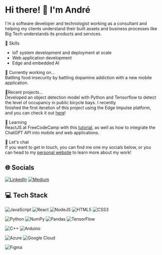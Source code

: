 # Hi there! 👋 I'm André

I'm a software developer and technologist working as a consultant and helping my clients understand their built assets and business processes like Big Tech understands its products and services.

🚀 Skills
- IoT system development and deployment at scale
- Web application development
- Edge and embedded AI

🔭 Currently working on...<br>
Battling food insecurity by battling dopamine addiction with a new mobile application.

📡Recent projects...<br>
Developed an object detection model with Python and Tensorflow to detect the level of occupancy in public bicycle bays. I recently<br>finished the first iteration of this project using the Edge Impulse platform, and you can check it out [here](https://github.com/andrelbourgeois/park-my-bike)! 

🌱 Learning<br>
ReactJS at FreeCodeCamp with this [tutorial](https://www.freecodecamp.org/news/free-react-course-2022/), as well as how to integrate the ChatGPT API into mobile and web applications.

💬 Let's chat<br>
If you want to get in touch, you can find me one my socials below, or you can head to my [personal website](https://www.andrebourgeois.me) to learn more about my work!

## 🌐 Socials
[![LinkedIn](https://img.shields.io/badge/LinkedIn-%230077B5.svg?logo=linkedin&logoColor=white)](https://linkedin.com/in/andrelbourgeois) [![Medium](https://img.shields.io/badge/Medium-12100E?logo=medium&logoColor=white)](https://medium.com/@andrelbourgeois) 

## 💻 Tech Stack
![JavaScript](https://img.shields.io/badge/javascript-%23323330.svg?style=flat&logo=javascript&logoColor=%23F7DF1E) ![React](https://img.shields.io/badge/react-%2320232a.svg?style=flat&logo=react&logoColor=%2361DAFB) ![NodeJS](https://img.shields.io/badge/node.js-6DA55F?style=flat&logo=node.js&logoColor=white) ![HTML5](https://img.shields.io/badge/html5-%23E34F26.svg?style=flat&logo=html5&logoColor=white) ![CSS3](https://img.shields.io/badge/css3-%231572B6.svg?style=flat&logo=css3&logoColor=white)

![Python](https://img.shields.io/badge/python-3670A0?style=flat&logo=python&logoColor=ffdd54) ![NumPy](https://img.shields.io/badge/numpy-%23013243.svg?style=flat&logo=numpy&logoColor=white) ![Pandas](https://img.shields.io/badge/pandas-%23150458.svg?style=flat&logo=pandas&logoColor=white) ![TensorFlow](https://img.shields.io/badge/TensorFlow-%23FF6F00.svg?style=flat&logo=TensorFlow&logoColor=white)

![C++](https://img.shields.io/badge/c++-%2300599C.svg?style=flat&logo=c%2B%2B&logoColor=white) ![Arduino](https://img.shields.io/badge/-Arduino-00979D?style=flat&logo=Arduino&logoColor=white)

![Azure](https://img.shields.io/badge/azure-%230072C6.svg?style=flat&logo=azure-devops&logoColor=white) ![Google Cloud](https://img.shields.io/badge/Google%20Cloud-%234285F4.svg?style=flat&logo=google-cloud&logoColor=white)

![Figma](https://img.shields.io/badge/figma-%23F24E1E.svg?style=flat&logo=figma&logoColor=white)

  
<!-- Proudly created with GPRM ( https://gprm.itsvg.in ) -->

<!--
How can technology help to inform our understanding of the built and natural environments?  
How can it help to facilitate an interaction with our physical world?  
What are the implications of these innovations on people and society?  
How can we ensure progression an equitable way that improves the quality of lives for users?  
-->


<!--
**andrelbourgeois/andrelbourgeois** is a ✨ _special_ ✨ repository because its `README.md` (this file) appears on your GitHub profile.

Here are some ideas to get you started:

- 🔭 I’m currently working on ...
- 🌱 I’m currently learning ...
- 👯 I’m looking to collaborate on ...
- 🤔 I’m looking for help with ...
- 💬 Ask me about ...
- 📫 How to reach me: ...
- 😄 Pronouns: ...
- ⚡ Fun fact: ...
-->

<!--
<p style="display:flex;">
  <a href"https://andrebourgeois.me"><img src="https://user-images.githubusercontent.com/33913141/216035530-82fd5ad6-5a4d-4fea-a767-8bcc3a6d8228.png"          style="width:80px;"/></a>
  &nbsp;&nbsp;&nbsp;&nbsp;&nbsp;&nbsp;
  <a href="https://www.linkedin.com/in/andrelbourgeois"><img src="https://user-images.githubusercontent.com/33913141/216035467-faa791a3-6f6f-4bf6-afd4-8df3a065d99b.png"  style="width:80px;"/></a>
    &nbsp;&nbsp;&nbsp;&nbsp;&nbsp;&nbsp;
  <a href="https://andrebourgeois.medium.com"><img src="https://user-images.githubusercontent.com/33913141/216035449-cf1649f3-1861-4c36-853f-f03868b64e8a.png"  style="width:80px;"/></a>
    &nbsp;&nbsp;&nbsp;&nbsp;&nbsp;&nbsp;
  <a href="https://angel.co/u/andrelbourgeois"><img src="https://user-images.githubusercontent.com/33913141/216035496-99fc5ea9-7549-40cd-9a41-aa37b1b58ae3.png" style="width:80px;"/></a>
</p>  -->
